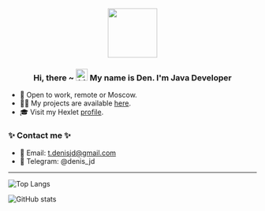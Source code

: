 <div align="center">
<h1><img src="https://media4.giphy.com/media/VTtANKl0beDFQRLDTh/giphy.gif" width="100"/></h1>
</div>
<h3 align="center">Hi, there ~ 
  <img src="https://user-images.githubusercontent.com/1303154/88677602-1635ba80-d120-11ea-84d8-d263ba5fc3c0.gif" width="24px" height="24px" alt="hi"> My name is Den. I'm Java Developer
</h3>

- 🔭 Open to work, remote or Moscow.
- 👨‍💻 My projects are available [here](https://github.com/DenisJD?tab=repositories).
- 🎓 Visit my Hexlet [profile](https://ru.hexlet.io/u/denisjd).

<h3> ✨ Contact me ✨</h3>

- 📧 Email: t.denisjd@gmail.com
- 📱 Telegram: @denis_jd

<hr>

![Top Langs](https://github-readme-stats-6dy8njqw0-denisjd.vercel.app/api/top-langs/?username=DenisJD&show_icons=true&layout=compact&theme=tokyonight)

![GitHub stats](https://github-readme-stats-6dy8njqw0-denisjd.vercel.app/api?username=DenisJD&show_icons=true&count_private=true&theme=tokyonight)

<!--
<h3 align="center">↺ I’m currently studying at Hexlet school and now I'm looking for new career opportunities as a Junior Java Developer.</h3>
- 🔭 Open to work, remote or Moscow.
- 📫 My [CV](https://cv.hexlet.io/resumes/1669).
**DenisJD/DenisJD** is a ✨ _special_ ✨ repository because its `README.md` (this file) appears on your GitHub profile.

Here are some ideas to get you started:

- 🔭 I’m currently working on ...
- 🌱 I’m currently learning ...
- 👯 I’m looking to collaborate on ...
- 🤔 I’m looking for help with ...
- 💬 Ask me about ...
- 📫 How to reach me: ...
- 😄 Pronouns: ...
- ⚡ Fun fact: ...
-->
